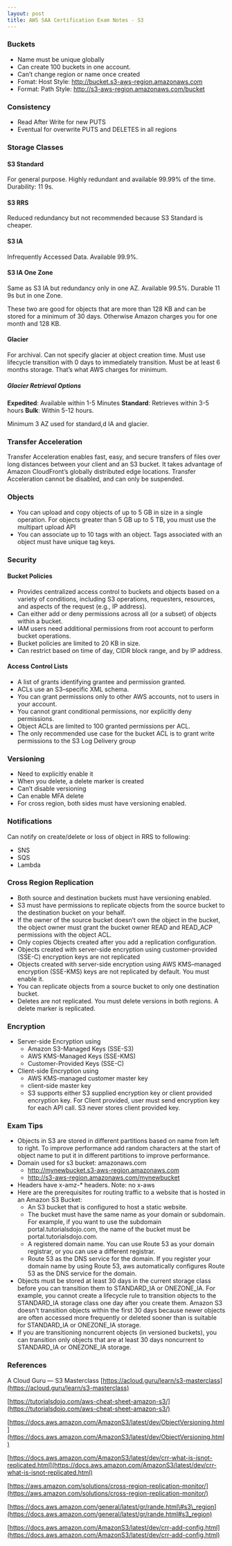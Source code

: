 ```yaml
---
layout: post
title: AWS SAA Certification Exam Notes - S3
---
```


### Buckets

-   Name must be unique globally
-   Can create 100 buckets in one account.
-   Can’t change region or name once created
-   Fomat: Host Style: http://bucket.s3-aws-region.amazonaws.com
-   Format: Path Style: http://s3-aws-region.amazonaws.com/bucket

### Consistency

-   Read After Write for new PUTS
-   Eventual for overwrite PUTS and DELETES in all regions

### Storage Classes

#### S3 Standard

For general purpose. Highly redundant and available 99.99% of the time. Durability: 11 9s.

#### S3 RRS 

Reduced redundancy but not recommended because S3 Standard is cheaper.

#### S3 IA
Infrequently Accessed Data. Available 99.9%.

#### S3 IA One Zone

Same as S3 IA but redundancy only in one AZ. Available 99.5%. Durable 11 9s but in one Zone.

These two are good for objects that are more than 128 KB and can be stored for a minimum of 30 days. Otherwise Amazon charges you for one month and 128 KB.

#### Glacier
For archival. Can not specify glacier at object creation time. Must use lifecycle transition with 0 days to immediately transition. Must be at least 6 months storage. That’s what AWS charges for minimum.

##### Glacier Retrieval Options

**Expedited**: Available within 1-5 Minutes
**Standard**: Retrieves within 3-5 hours
**Bulk**: Within 5-12 hours.

Minimum 3 AZ used for standard,d IA and glacier.

### Transfer Acceleration

Transfer Acceleration enables fast, easy, and secure transfers of files over long distances between your client and an S3 bucket. It takes advantage of Amazon CloudFront’s globally distributed edge locations.
Transfer Acceleration cannot be disabled, and can only be suspended.

### Objects

- You can upload and copy objects of up to 5 GB in size in a single operation. For objects greater than 5 GB up to 5 TB, you must use the multipart upload API
- You can associate up to 10 tags with an object. Tags associated with an object must have unique tag keys.

### Security

#### Bucket Policies

- Provides centralized access control to buckets and objects based on a variety of conditions, including S3 operations, requesters, resources, and aspects of the request (e.g., IP address).
- Can either add or deny permissions across all (or a subset) of objects within a bucket.
- IAM users need additional permissions from root account to perform bucket operations.
- Bucket policies are limited to 20 KB in size.
- Can restrict based on time of day, CIDR block range, and by IP address.

#### Access Control Lists

-   A list of grants identifying grantee and permission granted.
-   ACLs use an S3–specific XML schema.
-   You can grant permissions only to other AWS accounts, not to users in your account.
-   You cannot grant conditional permissions, nor explicitly deny permissions.
-   Object ACLs are limited to 100 granted permissions per ACL.
-   The only recommended use case for the bucket ACL is to grant write permissions to the S3 Log Delivery group

### Versioning

-   Need to explicitly enable it
-   When you delete, a delete marker is created
-   Can’t disable versioning
-   Can enable MFA delete
-   For cross region, both sides must have versioning enabled.

### Notifications

Can notify on create/delete or loss of object in RRS to following:

-   SNS
-   SQS
-   Lambda

### Cross Region Replication

-   Both source and destination buckets must have versioning enabled.
-   S3 must have permissions to replicate objects from the source bucket to the destination bucket on your behalf.
-   If the owner of the source bucket doesn’t own the object in the bucket, the object owner must grant the bucket owner READ and READ_ACP permissions with the object ACL.
-   Only copies Objects created after you add a replication configuration.
-   Objects created with server-side encryption using customer-provided (SSE-C) encryption keys are not replicated
-   Objects created with server-side encryption using AWS KMS–managed encryption (SSE-KMS) keys are not replicated by default. You must enable it.
-   You can replicate objects from a source bucket to only one destination bucket.
-   Deletes are not replicated. You must delete versions in both regions. A delete marker is replicated.

### Encryption

-   Server-side Encryption using
    -   Amazon S3-Managed Keys (SSE-S3)
    -   AWS KMS-Managed Keys (SSE-KMS)
    -   Customer-Provided Keys (SSE-C)
-   Client-side Encryption using
    -  AWS KMS-managed customer master key
    -  client-side master key
    -  S3 supports either S3 supplied encryption key or client provided encryption key. For Client provided, user must send encryption key for each API call. S3 never stores client provided key.

### Exam Tips

-   Objects in S3 are stored in different partitions based on name from left to right. To improve performance add random characters at the start of object name to put it in different partitions to improve performance.
-   Domain used for s3 bucket: amazonaws.com
    - http://mynewbucket.s3-aws-region.amazonaws.com
    - http://s3-aws-region.amazonaws.com/mynewbucket
-   Headers have x-amz-\* headers. Note: no x-aws
-   Here are the prerequisites for routing traffic to a website that is hosted in an Amazon S3 Bucket:
    - An S3 bucket that is configured to host a static website. 
    - The bucket must have the same name as your domain or subdomain. For example, if you want to use the subdomain portal.tutorialsdojo.com, the name of the bucket must be portal.tutorialsdojo.com.
    - A registered domain name. You can use Route 53 as your domain registrar, or you can use a different registrar.
    - Route 53 as the DNS service for the domain. If you register your domain name by using Route 53, aws automatically configures Route 53 as the DNS service for the domain.
-   Objects must be stored at least 30 days in the current storage class before you can transition them to STANDARD\_IA or ONEZONE\_IA. For example, you cannot create a lifecycle rule to transition objects to the STANDARD\_IA storage class one day after you create them. Amazon S3 doesn't transition objects within the first 30 days because newer objects are often accessed more frequently or deleted sooner than is suitable for STANDARD\_IA or ONEZONE\_IA storage.
-   If you are transitioning noncurrent objects (in versioned buckets), you can transition only objects that are at least 30 days noncurrent to STANDARD\_IA or ONEZONE\_IA storage.

### References

A Cloud Guru — S3 Masterclass [https://acloud.guru/learn/s3-masterclass](https://acloud.guru/learn/s3-masterclass)

[https://tutorialsdojo.com/aws-cheat-sheet-amazon-s3/](https://tutorialsdojo.com/aws-cheat-sheet-amazon-s3/)

[https://docs.aws.amazon.com/AmazonS3/latest/dev/ObjectVersioning.html](https://docs.aws.amazon.com/AmazonS3/latest/dev/ObjectVersioning.html)

[https://docs.aws.amazon.com/AmazonS3/latest/dev/crr-what-is-isnot-replicated.html](https://docs.aws.amazon.com/AmazonS3/latest/dev/crr-what-is-isnot-replicated.html)

[https://aws.amazon.com/solutions/cross-region-replication-monitor/](https://aws.amazon.com/solutions/cross-region-replication-monitor/)

[https://docs.aws.amazon.com/general/latest/gr/rande.html\#s3\_region](https://docs.aws.amazon.com/general/latest/gr/rande.html#s3_region)

[https://docs.aws.amazon.com/AmazonS3/latest/dev/crr-add-config.html](https://docs.aws.amazon.com/AmazonS3/latest/dev/crr-add-config.html)

